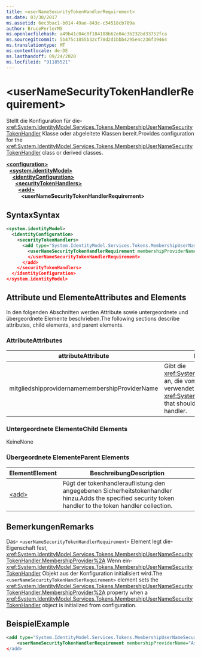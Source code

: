 ```yaml
---
title: <userNameSecurityTokenHandlerRequirement>
ms.date: 03/30/2017
ms.assetid: 6ec3bac1-b014-49ae-843c-c54518cb709a
author: BrucePerlerMS
ms.openlocfilehash: a49b41c04c8f184188b62e04c3b232bd33752fca
ms.sourcegitcommit: 5b475c1855b32cf78d2d1bbb4295e4c236f39464
ms.translationtype: MT
ms.contentlocale: de-DE
ms.lasthandoff: 09/24/2020
ms.locfileid: "91185521"
---
```

# \<userNameSecurityTokenHandlerRequirement>

<span data-ttu-id="9f772-101">Stellt die Konfiguration für die- <xref:System.IdentityModel.Services.Tokens.MembershipUserNameSecurityTokenHandler> Klasse oder abgeleitete Klassen bereit.</span><span class="sxs-lookup"><span data-stu-id="9f772-101">Provides configuration for the <xref:System.IdentityModel.Services.Tokens.MembershipUserNameSecurityTokenHandler> class or derived classes.</span></span>  
  
[**\<configuration>**](../configuration-element.md)\
&nbsp;&nbsp;[**\<system.identityModel>**](system-identitymodel.md)\
&nbsp;&nbsp;&nbsp;&nbsp;[**\<identityConfiguration>**](identityconfiguration.md)\
&nbsp;&nbsp;&nbsp;&nbsp;&nbsp;&nbsp;[**\<securityTokenHandlers>**](securitytokenhandlers.md)\
&nbsp;&nbsp;&nbsp;&nbsp;&nbsp;&nbsp;&nbsp;&nbsp;[**\<add>**](add.md)\
&nbsp;&nbsp;&nbsp;&nbsp;&nbsp;&nbsp;&nbsp;&nbsp;&nbsp;&nbsp;**\<userNameSecurityTokenHandlerRequirement>**  
  
## <a name="syntax"></a><span data-ttu-id="9f772-102">Syntax</span><span class="sxs-lookup"><span data-stu-id="9f772-102">Syntax</span></span>  
  
```xml  
<system.identityModel>  
  <identityConfiguration>  
    <securityTokenHandlers>  
      <add type="System.IdentityModel.Services.Tokens.MembershipUserNameSecurityTokenHandler, System.IdentityModel.Services">  
        <userNameSecurityTokenHandlerRequirement membershipProviderName=xs:string >  
        </userNameSecurityTokenHandlerRequirement>  
      </add>  
    </securityTokenHandlers>  
  </identityConfiguration>  
</system.identityModel>  
```  
  
## <a name="attributes-and-elements"></a><span data-ttu-id="9f772-103">Attribute und Elemente</span><span class="sxs-lookup"><span data-stu-id="9f772-103">Attributes and Elements</span></span>  

 <span data-ttu-id="9f772-104">In den folgenden Abschnitten werden Attribute sowie untergeordnete und übergeordnete Elemente beschrieben.</span><span class="sxs-lookup"><span data-stu-id="9f772-104">The following sections describe attributes, child elements, and parent elements.</span></span>  
  
### <a name="attributes"></a><span data-ttu-id="9f772-105">Attribute</span><span class="sxs-lookup"><span data-stu-id="9f772-105">Attributes</span></span>  
  
|<span data-ttu-id="9f772-106">attribute</span><span class="sxs-lookup"><span data-stu-id="9f772-106">Attribute</span></span>|<span data-ttu-id="9f772-107">Beschreibung</span><span class="sxs-lookup"><span data-stu-id="9f772-107">Description</span></span>|  
|---------------|-----------------|  
|<span data-ttu-id="9f772-108">mitgliedshipprovidername</span><span class="sxs-lookup"><span data-stu-id="9f772-108">membershipProviderName</span></span>|<span data-ttu-id="9f772-109">Gibt die <xref:System.Web.Security.MembershipProvider> an, die vom Sicherheitstokenhandler verwendet werden soll.</span><span class="sxs-lookup"><span data-stu-id="9f772-109">Specifies the <xref:System.Web.Security.MembershipProvider> that should be used by the security token handler.</span></span>|  
  
### <a name="child-elements"></a><span data-ttu-id="9f772-110">Untergeordnete Elemente</span><span class="sxs-lookup"><span data-stu-id="9f772-110">Child Elements</span></span>  

 <span data-ttu-id="9f772-111">Keine</span><span class="sxs-lookup"><span data-stu-id="9f772-111">None</span></span>  
  
### <a name="parent-elements"></a><span data-ttu-id="9f772-112">Übergeordnete Elemente</span><span class="sxs-lookup"><span data-stu-id="9f772-112">Parent Elements</span></span>  
  
|<span data-ttu-id="9f772-113">Element</span><span class="sxs-lookup"><span data-stu-id="9f772-113">Element</span></span>|<span data-ttu-id="9f772-114">Beschreibung</span><span class="sxs-lookup"><span data-stu-id="9f772-114">Description</span></span>|  
|-------------|-----------------|  
|[\<add>](add.md)|<span data-ttu-id="9f772-115">Fügt der tokenhandlerauflistung den angegebenen Sicherheitstokenhandler hinzu.</span><span class="sxs-lookup"><span data-stu-id="9f772-115">Adds the specified security token handler to the token handler collection.</span></span>|  
  
## <a name="remarks"></a><span data-ttu-id="9f772-116">Bemerkungen</span><span class="sxs-lookup"><span data-stu-id="9f772-116">Remarks</span></span>  

 <span data-ttu-id="9f772-117">Das- `<userNameSecurityTokenHandlerRequirement>` Element legt die-Eigenschaft fest, <xref:System.IdentityModel.Services.Tokens.MembershipUserNameSecurityTokenHandler.MembershipProvider%2A> Wenn ein- <xref:System.IdentityModel.Services.Tokens.MembershipUserNameSecurityTokenHandler> Objekt aus der Konfiguration initialisiert wird.</span><span class="sxs-lookup"><span data-stu-id="9f772-117">The `<userNameSecurityTokenHandlerRequirement>` element sets the <xref:System.IdentityModel.Services.Tokens.MembershipUserNameSecurityTokenHandler.MembershipProvider%2A> property when a <xref:System.IdentityModel.Services.Tokens.MembershipUserNameSecurityTokenHandler> object is initialized from configuration.</span></span>  
  
## <a name="example"></a><span data-ttu-id="9f772-118">Beispiel</span><span class="sxs-lookup"><span data-stu-id="9f772-118">Example</span></span>  
  
```xml  
<add type="System.IdentityModel.Services.Tokens.MembershipUserNameSecurityTokenHandler, System.IdentityModel.Services">  
    <userNameSecurityTokenHandlerRequirement membershipProviderName="AspNetSqlProvider/>  
</add>  
```
